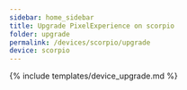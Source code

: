 ```yaml
---
sidebar: home_sidebar
title: Upgrade PixelExperience on scorpio
folder: upgrade
permalink: /devices/scorpio/upgrade
device: scorpio
---
```

{% include templates/device_upgrade.md %}
